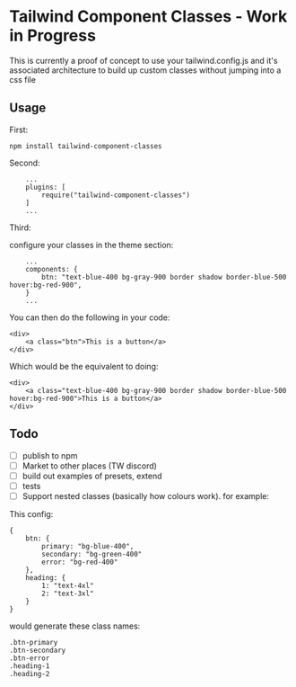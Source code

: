# Tailwind Component Classes - Work in Progress

This is currently a proof of concept to use your tailwind.config.js and it's associated architecture to build up custom classes without jumping into a css file

## Usage

First:

```
npm install tailwind-component-classes
```

Second:

```
    ...
    plugins: [
        require("tailwind-component-classes")
    ]
    ...
```

Third:

configure your classes in the theme section:

```
    ...
    components: {
        btn: "text-blue-400 bg-gray-900 border shadow border-blue-500 hover:bg-red-900",
    }
    ...
```

You can then do the following in your code:

```
<div>
    <a class="btn">This is a button</a>
</div>
```

Which would be the equivalent to doing:

```
<div>
    <a class="text-blue-400 bg-gray-900 border shadow border-blue-500 hover:bg-red-900">This is a button</a>
</div>
```

## Todo

- [ ] publish to npm
- [ ] Market to other places (TW discord)
- [ ] build out examples of presets, extend
- [ ] tests
- [ ] Support nested classes (basically how colours work). for example:

This config:

```
{
    btn: {
        primary: "bg-blue-400",
        secondary: "bg-green-400"
        error: "bg-red-400"
    },
    heading: {
        1: "text-4xl"
        2: "text-3xl"
    }
}
```

would generate these class names:

```
.btn-primary
.btn-secondary
.btn-error
.heading-1
.heading-2
```

